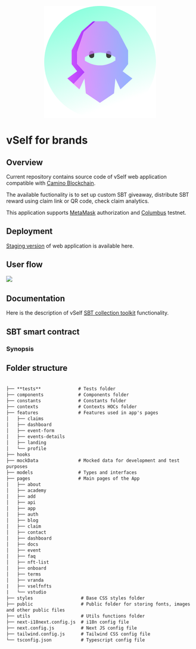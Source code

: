 <p align="center">
  <img src="brands.png" alt="Vself Ninja"/>
</p>


# vSelf for brands

## Overview 

Current repository contains source code of vSelf web application compatible with [Camino Blockchain](https://camino.network/). 

The available fuctionality is to set up custom SBT giveaway, distribute SBT reward using claim link or QR code, check claim analytics.   

This application supports [MetaMask](https://metamask.io/) authorization and [Columbus](https://docs.camino.network/about/columbus-testnet) testnet.

## Deployment

[Staging version](https://brands.vself.app/) of web application is available here. 

## User flow 
![](https://github.com/vself-project/vself-brands/blob/main/309.png)

## Documentation

Here is the description of vSelf [SBT collection toolkit](https://vself-project.gitbook.io/vself-project-documentation/sbt-collection-toolkit) functionality.

## SBT smart contract

### Synopsis



## Folder structure

```

├── **tests**              # Tests folder
├── components             # Components folder
├── constants              # Constants folder
├── contexts               # Contexts HOCs folder
├── features               # Features used in app's pages
│   ├── claims
│   ├── dashboard
│   ├── event-form
│   ├── events-details
│   ├── landing
│   └── profile
├── hooks
├── mockData               # Mocked data for development and test purposes
├── models                 # Types and interfaces
├── pages                  # Main pages of the App
│   ├── about
│   ├── academy
│   ├── add
│   ├── api
│   ├── app
│   ├── auth
│   ├── blog
│   ├── claim
│   ├── contact
│   ├── dashboard
│   ├── docs
│   ├── event
│   ├── faq
│   ├── nft-list
│   ├── onboard
│   ├── terms
│   ├── vranda
|   ├── vselfnfts
|   └── vstudio
├── styles                  # Base CSS styles folder
├── public                  # Public folder for storing fonts, images and other public files
├── utils                   # Utils functions folder
├── next-i18next.config.js  # i18n config file
├── next.config.js          # Next JS config file
├── tailwind.config.js      # Tailwind CSS config file
└── tsconfig.json           # Typescript config file
```
